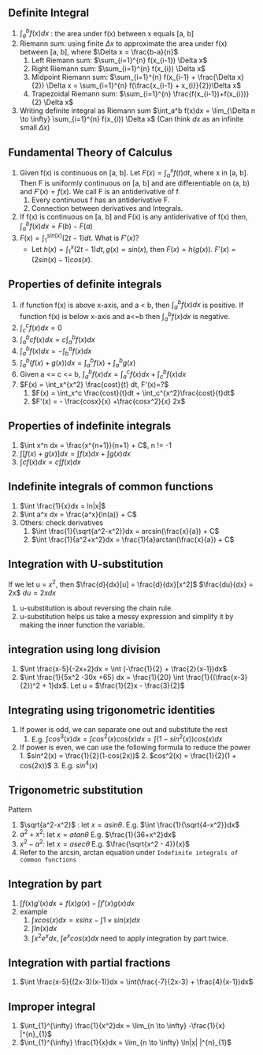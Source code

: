 ## Definite Integral
1. $\int_a^b f(x)dx$ : the area under f(x) between x equals [a, b]
2. Riemann sum: using finite $\Delta x$  to approximate the area under f(x) between [a, b], where $\Delta x = \frac{b-a}{n}$
	1. Left Riemann sum: $\sum_{i=1}^{n} f(x_{i-1}) \Delta x$
	2. Right Riemann sum: $\sum_{i=1}^{n} f(x_{i}) \Delta x$
	3. Midpoint Riemann sum: $\sum_{i=1}^{n} f(x_{i-1} + \frac{\Delta x}{2}) \Delta x = \sum_{i=1}^{n} f(\frac{x_{i-1} + x_{i}}{2})\Delta x$
	4. Trapezoidal Riemann sum: $\sum_{i=1}^{n} \frac{f(x_{i-1})+f(x_{i})}{2} \Delta x$
3. Writing definite integral as Riemann sum $\int_a^b f(x)dx = \lim_{\Delta n \to \infty} \sum_{i=1}^{n} f(x_{i}) \Delta x$ (Can think $dx$ as an infinite small $\Delta x$)
## Fundamental Theory of Calculus
1. Given f(x) is continuous on [a, b]. Let $F(x) = \int_a^x f(t) dt$, where x in [a, b]. Then F is uniformly continuous on [a, b] and are differentiable on (a, b) and $F'(x) = f(x)$. We call F is an antiderivative of f.
	1. Every continuous f has an antiderivative F.
	2. Connection between derivatives and Integrals.
2. If f(x) is continuous on [a, b] and F(x) is any antiderivative of f(x) then, $\int_a^b f(x)dx = F(b) - F(a)$
3. $F(x) = \int_1^{sin(x)} (2t-1) dt$. What is $F'(x)$?
	 * Let $h(x) = \int_1^x (2t-1) dt, g(x) = sin(x)$, then $F(x) = h(g(x))$. $F'(x) = (2sin(x)-1)cos(x)$.

## Properties of definite integrals
1. if function f(x) is above x-axis, and a < b, then $\int_a^b f(x)dx$ is positive. If function f(x) is below x-axis and a<=b then $\int_a^b f(x)dx$ is negative.
2. $\int_c^c f(x)dx = 0$
3. $\int_a^b cf(x)dx = c \int_a^b f(x)dx$
4. $\int_a^b f(x)dx = - \int_b^a f(x)dx$
5. $\int_a^b (f(x) + g(x))dx = \int_a^b f(x) + \int_a^b g(x)$
6. Given a <= c <= b, $\int_a^b f(x)dx = \int_a^c f(x)dx + \int_c^b f(x)dx$
7. $F(x) = \int_x^{x^2} \frac{cost}{t} dt, F'(x)=?$
	1. $F(x) = \int_x^c \frac{cost}{t}dt + \int_c^{x^2}\frac{cost}{t}dt$
	2. $F'(x) = - \frac{cosx}{x} +\frac{cosx^2}{x} 2x$

## Properties of indefinite integrals
1. $\int x^n dx = \frac{x^{n+1}}{n+1} + C$, n != -1
2. $\int [f(x) + g(x)] dx = \int f(x)dx + \int g(x)dx$
3. $\int c f(x)dx = c \int f(x)dx$
## Indefinite integrals of common functions
1. $\int \frac{1}{x}dx = ln|x|$
2. $\int a^x dx = \frac{a^x}{ln(a)} + C$
3. Others: check derivatives
	1. $\int \frac{1}{\sqrt{a^2-x^2}}dx = arcsin(\frac{x}{a}) + C$
	2. $\int \frac{1}{a^2+x^2}dx = \frac{1}{a}arctan(\frac{x}{a}) + C$
## Integration with U-substitution 
If we let u = $x^2$, then
$\frac{d}{dx}[u] = \frac{d}{dx}[x^2]$
$\frac{du}{dx} = 2x$
$du = 2xdx$
1. u-substitution is about reversing the chain rule.
2. u-substitution helps us take a messy expression and simplify it by making the inner function the variable.
## integration using long division
1. $\int \frac{x-5}{-2x+2}dx = \int (-\frac{1}{2} + \frac{2}{x-1})dx$
2. $\int \frac{1}{5x^2 -30x +65} dx = \frac{1}{20} \int \frac{1}{(\frac{x-3}{2})^2 + 1}dx$. Let u = $\frac{1}{2}x - \frac{3}{2}$
## Integrating using trigonometric identities
1. If power is odd, we can separate one out and substitute the rest
	1. E.g. $\int cos^3(x)dx=\int cos^2(x)cos(x)dx = \int (1-sin^2(x))cos(x)dx$
2. If power is even, we can use the following formula to reduce the power
		1. $sin^2(x) = \frac{1}{2}(1-cos(2x))$
		2. $cos^2(x) = \frac{1}{2}(1 + cos(2x))$
		3. E.g.  $sin^4(x)$
## Trigonometric substitution
Pattern
1. $\sqrt{a^2-x^2}$ : let $x=asin\theta$. E.g. $\int \frac{1}{\sqrt{4-x^2}}dx$
2. $a^2 + x^2$: let $x=atan\theta$ E.g. $\frac{1}{36+x^2}dx$
3. $x^2 - a^2$: let $x=asec\theta$ E.g. $\frac{\sqrt{x^2 - 4}}{x}$
5. Refer to the arcsin, arctan equation under `Indefinite integrals of common functions`
## Integration by part
1. $\int f(x)g'(x) dx = f(x)g(x) - \int f'(x)g(x)dx$
2. example
	1. $\int x cos(x)dx = xsinx - \int 1 \times sin(x) dx$
	2. $\int ln(x)dx$
	3. $\int x^2 e^x dx$, $\int e^x cos(x) dx$ need to apply integration by part twice.
## Integration with partial fractions
1. $\int \frac{x-5}{(2x-3)(x-1)}dx = \int(\frac{-7}{2x-3} + \frac{4}{x-1})dx$

## Improper integral
1. $\int_{1}^{\infty} \frac{1}{x^2}dx = \lim_{n \to \infty} -\frac{1}{x} |^{n}_{1}$
2. $\int_{1}^{\infty} \frac{1}{x}dx = \lim_{n \to \infty} \ln|x| |^{n}_{1}$

